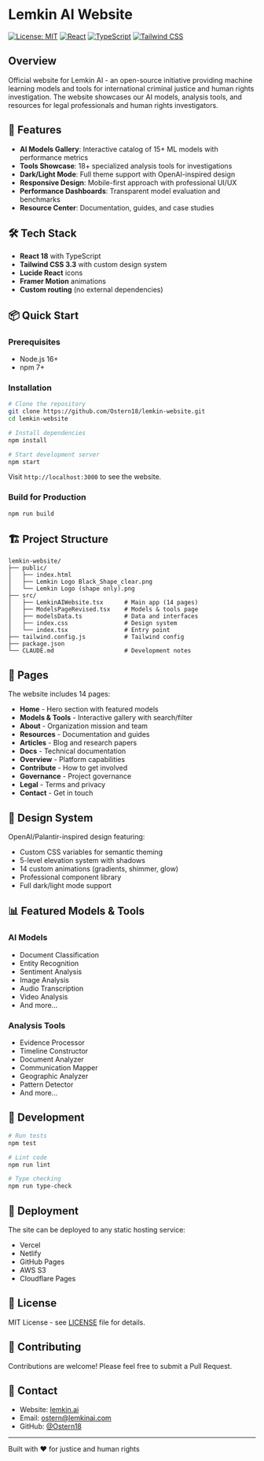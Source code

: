 # Lemkin AI Website

[![License: MIT](https://img.shields.io/badge/License-MIT-blue.svg)](https://opensource.org/licenses/MIT)
[![React](https://img.shields.io/badge/React-18.2-61dafb.svg)](https://reactjs.org/)
[![TypeScript](https://img.shields.io/badge/TypeScript-5.0-blue.svg)](https://www.typescriptlang.org/)
[![Tailwind CSS](https://img.shields.io/badge/Tailwind_CSS-3.3-38bdf8.svg)](https://tailwindcss.com/)

## Overview

Official website for Lemkin AI - an open-source initiative providing machine learning models and tools for international criminal justice and human rights investigation. The website showcases our AI models, analysis tools, and resources for legal professionals and human rights investigators.

## 🚀 Features

- **AI Models Gallery**: Interactive catalog of 15+ ML models with performance metrics
- **Tools Showcase**: 18+ specialized analysis tools for investigations
- **Dark/Light Mode**: Full theme support with OpenAI-inspired design
- **Responsive Design**: Mobile-first approach with professional UI/UX
- **Performance Dashboards**: Transparent model evaluation and benchmarks
- **Resource Center**: Documentation, guides, and case studies

## 🛠️ Tech Stack

- **React 18** with TypeScript
- **Tailwind CSS 3.3** with custom design system
- **Lucide React** icons
- **Framer Motion** animations
- **Custom routing** (no external dependencies)

## 📦 Quick Start

### Prerequisites

- Node.js 16+
- npm 7+

### Installation

```bash
# Clone the repository
git clone https://github.com/Ostern18/lemkin-website.git
cd lemkin-website

# Install dependencies
npm install

# Start development server
npm start
```

Visit `http://localhost:3000` to see the website.

### Build for Production

```bash
npm run build
```

## 🏗️ Project Structure

```
lemkin-website/
├── public/
│   ├── index.html
│   ├── Lemkin Logo Black_Shape_clear.png
│   └── Lemkin Logo (shape only).png
├── src/
│   ├── LemkinAIWebsite.tsx      # Main app (14 pages)
│   ├── ModelsPageRevised.tsx    # Models & tools page
│   ├── modelsData.ts            # Data and interfaces
│   ├── index.css                # Design system
│   └── index.tsx                # Entry point
├── tailwind.config.js           # Tailwind config
├── package.json
└── CLAUDE.md                    # Development notes
```

## 🎨 Pages

The website includes 14 pages:

- **Home** - Hero section with featured models
- **Models & Tools** - Interactive gallery with search/filter
- **About** - Organization mission and team
- **Resources** - Documentation and guides
- **Articles** - Blog and research papers
- **Docs** - Technical documentation
- **Overview** - Platform capabilities
- **Contribute** - How to get involved
- **Governance** - Project governance
- **Legal** - Terms and privacy
- **Contact** - Get in touch

## 💅 Design System

OpenAI/Palantir-inspired design featuring:

- Custom CSS variables for semantic theming
- 5-level elevation system with shadows
- 14 custom animations (gradients, shimmer, glow)
- Professional component library
- Full dark/light mode support

## 📊 Featured Models & Tools

### AI Models
- Document Classification
- Entity Recognition
- Sentiment Analysis
- Image Analysis
- Audio Transcription
- Video Analysis
- And more...

### Analysis Tools
- Evidence Processor
- Timeline Constructor
- Document Analyzer
- Communication Mapper
- Geographic Analyzer
- Pattern Detector
- And more...

## 🧪 Development

```bash
# Run tests
npm test

# Lint code
npm run lint

# Type checking
npm run type-check
```

## 🚀 Deployment

The site can be deployed to any static hosting service:

- Vercel
- Netlify
- GitHub Pages
- AWS S3
- Cloudflare Pages

## 📝 License

MIT License - see [LICENSE](LICENSE) file for details.

## 🤝 Contributing

Contributions are welcome! Please feel free to submit a Pull Request.

## 📧 Contact

- Website: [lemkin.ai](https://lemkin.ai)
- Email: ostern@lemkinai.com
- GitHub: [@Ostern18](https://github.com/Ostern18)

---

Built with ❤️ for justice and human rights
